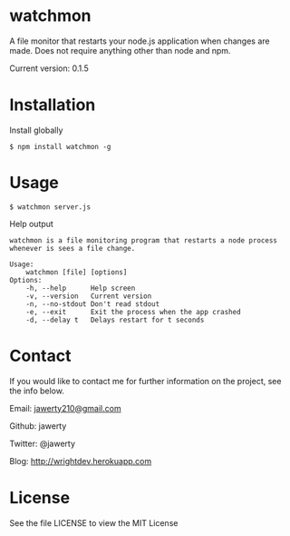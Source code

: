 # watchmon
A file monitor that restarts your node.js application when changes are made. Does not require anything other than node and npm. 

Current version: 0.1.5

# Installation
Install globally
```
$ npm install watchmon -g
```

# Usage
```
$ watchmon server.js
```

Help output
```
watchmon is a file monitoring program that restarts a node process whenever is sees a file change.

Usage:
	watchmon [file] [options]
Options:
	-h, --help	    Help screen
	-v, --version	Current version
	-n, --no-stdout	Don't read stdout
	-e, --exit	    Exit the process when the app crashed
	-d, --delay t	Delays restart for t seconds
```

# Contact
If you would like to contact me for further information on the project, see the info below.

Email: jawerty210@gmail.com

Github: jawerty

Twitter: @jawerty

Blog: <http://wrightdev.herokuapp.com>

# License
See the file LICENSE to view the MIT License

